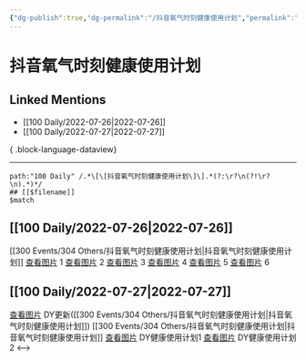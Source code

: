 ```yaml
---
{"dg-publish":true,"dg-permalink":"/抖音氧气时刻健康使用计划","permalink":"/抖音氧气时刻健康使用计划/","created":"2022-12-06T16:58:06.000+08:00","updated":"2023-08-24T19:37:59.684+08:00"}
---
```


# 抖音氧气时刻健康使用计划

## Linked Mentions
- [[100 Daily/2022-07-26\|2022-07-26]]
- [[100 Daily/2022-07-27\|2022-07-27]]

{ .block-language-dataview}

---

```expander
path:"100 Daily" /.*\[\[抖音氧气时刻健康使用计划\]\].*(?:\r?\n(?!\r?\n).*)*/
## [[$filename]]
$match
```
## [[100 Daily/2022-07-26\|2022-07-26]]
[[300 Events/304 Others/抖音氧气时刻健康使用计划\|抖音氧气时刻健康使用计划]]
[查看图片](https://wx2.sinaimg.cn/large/0088n2Pggy1h4kmma3u5vj30ku112tbb.jpg) 1
[查看图片](https://wx2.sinaimg.cn/large/0088n2Pggy1h4kmmguv2gj30ku112mzm.jpg) 2
[查看图片](https://wx1.sinaimg.cn/large/0088n2Pggy1h4kmmqkm63j30ku112q5a.jpg) 3
[查看图片](https://wx2.sinaimg.cn/large/0088n2Pggy1h4kmn9disoj30ku112mzn.jpg) 4
[查看图片](https://wx2.sinaimg.cn/large/0088n2Pggy1h4kpkaaynxj30u01hddjz.jpg) 5
[查看图片](https://wx1.sinaimg.cn/large/0088n2Pggy1h4kpkco6tsj30u01hdtct.jpg) 6
## [[100 Daily/2022-07-27\|2022-07-27]]
[查看图片](https://wx4.sinaimg.cn/large/0088n2Pggy1h4lvtiud7qj30ku112q56.jpg) DY更新([[300 Events/304 Others/抖音氧气时刻健康使用计划\|抖音氧气时刻健康使用计划]])
[[300 Events/304 Others/抖音氧气时刻健康使用计划\|抖音氧气时刻健康使用计划]]
[查看图片](https://wx2.sinaimg.cn/large/0088n2Pggy1h4lvuoovbdj30ku112goc.jpg) DY健康使用计划1
[查看图片](https://wx1.sinaimg.cn/large/0088n2Pggy1h4lvv6lk74j30ku112god.jpg) DY健康使用计划2
<-->